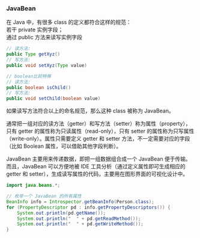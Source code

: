 
### JavaBean
在 Java 中，有很多 class 的定义都符合这样的规范：  
若干 private 实例字段；  
通过 public 方法来读写实例字段  
```java
// 读方法:
public Type getXyz()
// 写方法:
public void setXyz(Type value)

// boolean比较特殊
// 读方法:
public boolean isChild()
// 写方法:
public void setChild(boolean value)
```
如果读写方法符合以上的命名规范，那么这种 class 被称为 JavaBean。  

通常把一组对应的读方法（getter）和写方法（setter）称为属性（property），只有 getter 的属性称为只读属性（read-only），只有 setter 的属性称为只写属性（write-only）。属性只需要定义 getter 和 setter 方法，不一定需要对应的字段（比如 Boolean 属性，可以借助其他字段判断）。  

JavaBean 主要用来传递数据，即把一组数据组合成一个 JavaBean 便于传输。而且，JavaBean 可以方便地被 IDE 工具分析（通过定义属性即可生成相应的 getter 和 setter），生成读写属性的代码，主要用在图形界面的可视化设计中。  

```java
import java.beans.*;

// 枚举一个 JavaBean 的所有属性
BeanInfo info = Introspector.getBeanInfo(Person.class);
for (PropertyDescriptor pd : info.getPropertyDescriptors()) {
    System.out.println(pd.getName());
    System.out.println("  " + pd.getReadMethod());
    System.out.println("  " + pd.getWriteMethod());
}
```
